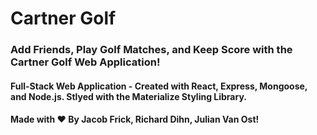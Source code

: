 # Cartner Golf

### Add Friends, Play Golf Matches, and Keep Score with the Cartner Golf Web Application!

#### Full-Stack Web Application - Created with React, Express, Mongoose, and Node.js. Stlyed with the Materialize Styling Library.


#### Made with ❤️ By Jacob Frick, Richard Dihn, Julian Van Ost!

